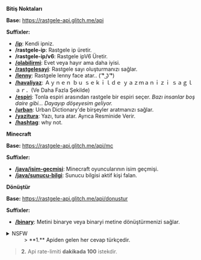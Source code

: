 
__**Bitiş Noktaları**__

**Base:** https://rastgele-api.glitch.me/api

**Suffixler:**

- **[/ip](https://rastgele-api.glitch.me/api/ip)**: Kendi ipniz.
- **/rastgele-ip**: Rastgele ip üretir.
- **/rastgele-ip/v6**: Rastgele ipV6 Üretir.
- **[/olabilirmi](https://rastgele-api.glitch.me/api/olabilirmi)**: Evet veya hayır ama daha iyisi.
- **[/rastgelesayi](https://rastgele-api.glitch.me/api/rastgelesayi)**: Rastgele sayı oluşturmanızı sağlar.
- **[/lenny](https://rastgele-api.glitch.me/api/lenny)**: Rastgele lenny face atar.. ( ͡° ͜ʖ ͡°)
- **[/havaliyaz](https://rastgele-api.glitch.me/api/havaliyaz)**: Ａｙｎｅｎ  ｂｕ  ｓｅｋｉｌｄｅ  ｙａｚｍａｎｉｚｉ  ｓａｇｌａｒ．(Ve Daha Fazla Şekilde)
- **[/espiri](https://rastgele-api.glitch.me/api/espiri)**: Tonla espiri arasından rastgele bir espiri seçer.  *Bazı insanlar boş daire gibi… Dayayıp döşeyesim geliyor.*
- **[/urban](https://rastgele-api.glitch.me/api/urban)**: Urban Dictionary'de birşeyler aratmanızı sağlar.
- **[/yazitura](https://rastgele-api.glitch.me/api/yazitura)**: Yazı, tura atar. Ayrıca Resminide Verir.
- **[/hashtag](https://rastgele-api.glitch.me/api/hashtag)**: why not.

**__Minecraft__**

**Base:** https://rastgele-api.glitch.me/api/mc

**Suffixler:**

- **[/java/isim-gecmisi](https://rastgele-api.glitch.me/api/mc/java/isim-gecmisi)**: Minecraft oyuncularının isim geçmişi.
- **[/java/sunucu-bilgi](https://rastgele-api.glitch.me/api/mc/java/sunucu-bilgi)**: Sunucu bilgisi aktif kişi falan.

__**Dönüştür**__

**Base:** https://rastgele-api.glitch.me/api/donustur

**Suffixler:**

- **[/binary](https://rastgele-api.glitch.me/api/donustur/binary)**: Metini binarye veya binaryi metine dönüştürmenizi sağlar.


<details>
  
<summary>NSFW</summary>

**Base:** http://rastgele-api.glitch.me/api/nsfw

**Suffixler:**
- **[/video](http://rastgele-api.glitch.me/api/nsfw/video)** - P()rn() videoları (`xvideos, sex.com, pornhub.com, redtube`)
- **[/gif](http://rastgele-api.glitch.me/api/nsfw/gif)** - P()rn() Gifleri (`sex.com, pornhub.com`)

</details>
&nbsp;
&nbsp;
&nbsp;
&nbsp;
&nbsp;
&nbsp;
> **1.** Apiden gelen her cevap türkçedir.

> **2.** Api rate-limiti __dakikada 100__ istekdir.

